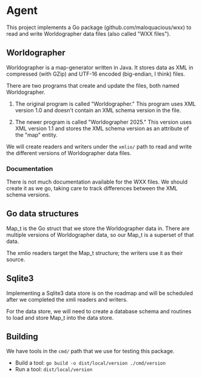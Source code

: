 # Agent

This project implements a Go package (github.com/maloquacious/wxx) to read and write Worldographer data files (also called "WXX files").

## Worldographer
Worldographer is a map-generator written in Java.
It stores data as XML in compressed (with GZip) and UTF-16 encoded (big-endian, I think) files.

There are two programs that create and update the files, both named Worldographer.

1. The original program is called "Worldographer."
This program uses XML version 1.0 and doesn't contain an XML schema version in the file.

2. The newer program is called "Worldographer 2025."
This version uses XML version 1.1 and stores the XML schema version as an attribute of the "map" entity.

We will create readers and writers under the `xmlio/` path to read and write the different versions of Worldographer data files.

### Documentation
There is not much documentation available for the WXX files.
We should create it as we go, taking care to track differences between the XML schema versions.

## Go data structures
Map_t is the Go struct that we store the Worldographer data in.
There are multiple versions of Worldographer data, so our Map_t is a superset of that data.

The xmlio readers target the Map_t structure; the writers use it as their source. 

## Sqlite3
Implementing a Sqlite3 data store is on the roadmap and will be scheduled after we completed the xmli readers and writers.

For the data store, we will need to create a database schema and routines to load and store Map_t into the data store.

## Building
We have tools in the `cmd/` path that we use for testing this package.

* Build a tool: `go build -o dist/local/version ./cmd/version`
* Run a tool: `dist/local/version`
